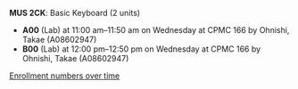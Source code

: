 **MUS 2CK**: Basic Keyboard (2 units)

- **A00** (Lab) at 11:00 am–11:50 am on Wednesday at CPMC 166 by Ohnishi, Takae (A08602947)
- **B00** (Lab) at 12:00 pm–12:50 pm on Wednesday at CPMC 166 by Ohnishi, Takae (A08602947)

[Enrollment numbers over time](./MUS2CK.tsv)
